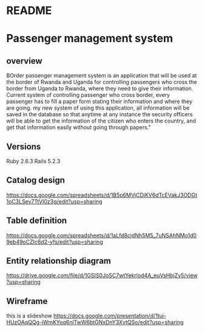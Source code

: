# README
**Passenger management system**
===============================
## overview

BOrder passenger management system is an application that will be used at the border of Rwanda and Uganda for controlling passengers who cross the border from Uganda to Rwanda, where they need to give their information.
Current system of controlling passenger who cross border, every passenger has to fill a paper form stating their information and where they are going.
my new system of using this application, all information will be saved in the database so that anytime at any instance the
security officers will be able to get the information of the citizen who enters the country, and get that information easily without going through papers."						

## Versions
Ruby 2.6.3
Rails 5.2.3

## Catalog design
https://docs.google.com/spreadsheets/d/1B5p6MVjCDiKV6dTcEVakJ3ODGt1oC3LSey7TtVI0z3g/edit?usp=sharing

## Table definition
https://docs.google.com/spreadsheets/d/1aLfd8cjdNh5M5_7uNSAhNMo1d09eb49oCZIc6d2-yfs/edit?usp=sharing

## Entity relationship diagram
https://drive.google.com/file/d/1GSIS0JoSC7wtYekrlod4A_euVsHbjZy5/view?usp=sharing

## Wireframe
this is a slideshow
https://docs.google.com/presentation/d/1tuj-HUzOAqQQg-jWmKYoq6nlTwW6btGNxDnY3XvtQSo/edit?usp=sharing
